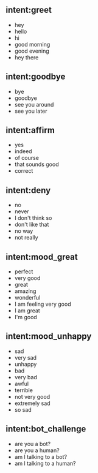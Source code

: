 ## intent:greet
  - hey
  - hello
  - hi
  - good morning
  - good evening
  - hey there

## intent:goodbye
  - bye
  - goodbye
  - see you around
  - see you later

## intent:affirm
  - yes
  - indeed
  - of course
  - that sounds good
  - correct

## intent:deny
  - no
  - never
  - I don't think so
  - don't like that
  - no way
  - not really

## intent:mood_great
  - perfect
  - very good
  - great
  - amazing
  - wonderful
  - I am feeling very good
  - I am great
  - I'm good

## intent:mood_unhappy
- sad
- very sad
- unhappy
- bad
- very bad
- awful
- terrible
- not very good
- extremely sad
- so sad

## intent:bot_challenge
- are you a bot?
- are you a human?
- am I talking to a bot?
- am I talking to a human?
